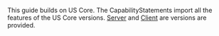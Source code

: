 This guide builds on US Core. The CapabilityStatements import all the features of the US Core versions. [Server](CapabilityStatement-mcc-server.html) and [Client](CapabilityStatement-mcc-client.html) are versions are provided.